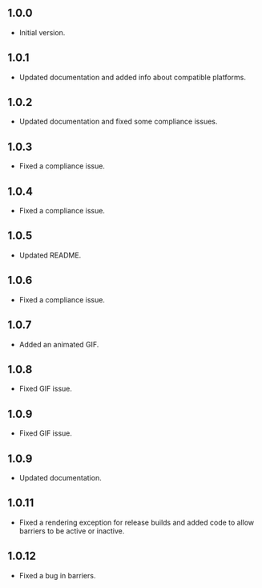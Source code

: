 ## 1.0.0

* Initial version.

## 1.0.1

* Updated documentation and added info about compatible platforms.

## 1.0.2

* Updated documentation and fixed some compliance issues.

## 1.0.3

* Fixed a compliance issue.

## 1.0.4

* Fixed a compliance issue.

## 1.0.5

* Updated README.

## 1.0.6

* Fixed a compliance issue.

## 1.0.7

* Added an animated GIF.

## 1.0.8

* Fixed GIF issue.

## 1.0.9

* Fixed GIF issue.

## 1.0.9

* Updated documentation.

## 1.0.11

* Fixed a rendering exception for release builds and added code to allow barriers to be active or inactive.

## 1.0.12

* Fixed a bug in barriers.
